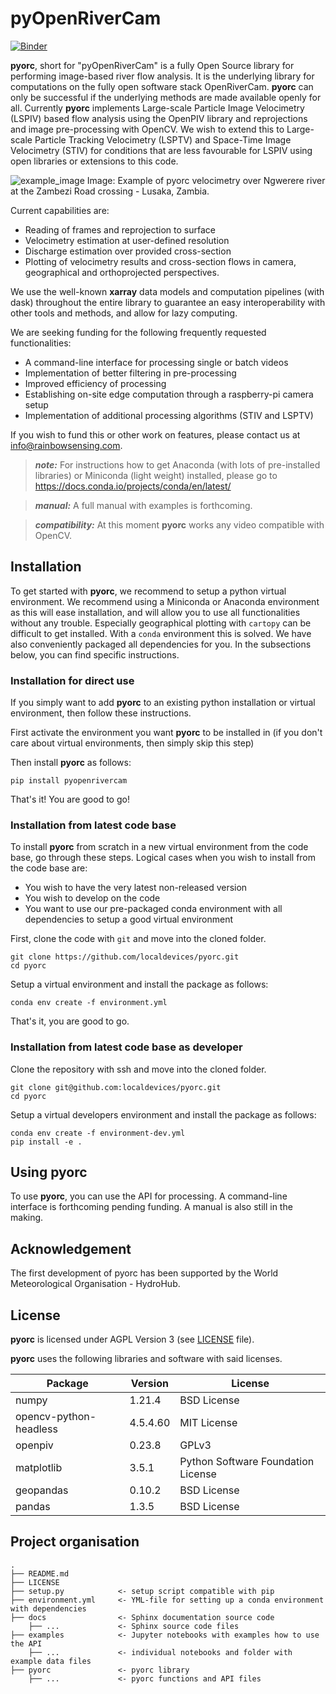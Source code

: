 pyOpenRiverCam
==============

[![Binder](https://mybinder.org/badge_logo.svg)](https://mybinder.org/v2/gh/localdevices/pyorc.git/main?labpath=examples)

**pyorc**, short for "pyOpenRiverCam" is a fully Open Source library for performing image-based river flow analysis. It is the underlying library for 
computations on the fully open software stack OpenRiverCam. **pyorc** can only be successful if the underlying methods
are made available openly for all. Currently **pyorc** implements Large-scale Particle Image Velocimetry (LSPIV) based
flow analysis using the OpenPIV library and reprojections and image pre-processing with OpenCV. We wish to extend this 
to Large-scale Particle Tracking Velocimetry (LSPTV) and Space-Time Image Velocimetry (STIV) for conditions that are less favourable for LSPIV using open
libraries or extensions to this code. 

![example_image](https://raw.githubusercontent.com/localdevices/pyorc/main/docs/ngwerere.jpg)
Image: Example of pyorc velocimetry over Ngwerere river at the Zambezi Road crossing - Lusaka, Zambia.

Current capabilities are:
* Reading of frames and reprojection to surface
* Velocimetry estimation at user-defined resolution
* Discharge estimation over provided cross-section
* Plotting of velocimetry results and cross-section flows in camera, geographical and orthoprojected perspectives.

We use the well-known **xarray** data models and computation pipelines (with dask) throughout the entire library to 
guarantee an easy interoperability with other tools and methods, and allow for lazy computing. 

We are seeking funding for the following frequently requested functionalities:
* A command-line interface for processing single or batch videos
* Implementation of better filtering in pre-processing
* Improved efficiency of processing
* Establishing on-site edge computation through a raspberry-pi camera setup
* Implementation of additional processing algorithms (STIV and LSPTV)

If you wish to fund this or other work on features, please contact us at info@rainbowsensing.com.

> **_note:_**  For instructions how to get Anaconda (with lots of pre-installed libraries) or Miniconda (light weight) installed, please go to https://docs.conda.io/projects/conda/en/latest/

> **_manual:_** A full manual with examples is forthcoming.

> **_compatibility:_** At this moment **pyorc** works any video compatible with OpenCV.

Installation
------------

To get started with **pyorc**, we recommend to setup a python virtual environment. 
We recommend using a Miniconda or Anaconda environment as this will ease installation, and will allow you to use all
functionalities without any trouble. Especially geographical plotting with `cartopy` can be difficult to get installed. 
With a `conda` environment this is solved. We have also conveniently packaged all dependencies for you. 
In the subsections below, you can find specific instructions. 

### Installation for direct use

If you simply want to add **pyorc** to an existing python installation or virtual environment, then follow these 
instructions.

First activate the environment you want **pyorc** to be installed in (if you don't care about virtual environments, then 
simply skip this step)

Then install **pyorc** as follows:
```
pip install pyopenrivercam
```
That's it! You are good to go!

### Installation from latest code base

To install **pyorc** from scratch in a new virtual environment from the code base, go through these steps. Logical cases
when you wish to install from the code base are:
* You wish to have the very latest non-released version
* You wish to develop on the code
* You want to use our pre-packaged conda environment with all dependencies to setup a good virtual environment

First, clone the code with `git` and move into the cloned folder.

```
git clone https://github.com/localdevices/pyorc.git
cd pyorc
```

Setup a virtual environment and install the package as follows:
```
conda env create -f environment.yml
```
That's it, you are good to go.

### Installation from latest code base as developer

Clone the repository with ssh and move into the cloned folder.

```
git clone git@github.com:localdevices/pyorc.git
cd pyorc
```

Setup a virtual developers environment and install the package as follows:
```
conda env create -f environment-dev.yml
pip install -e .
```

Using pyorc
-----------
To use **pyorc**, you can use the API for processing. A command-line interface is forthcoming pending funding. 
A manual is also still in the making.

Acknowledgement
---------------
The first development of pyorc has been supported by the World Meteorological Organisation - HydroHub. 

License
-------
**pyorc** is licensed under AGPL Version 3 (see [LICENSE](./LICENSE) file).

**pyorc** uses the following libraries and software with said licenses.

| Package                | Version  | License                            |
|------------------------|----------|------------------------------------|
| numpy                  | 1.21.4   | BSD License                        |
| opencv-python-headless | 4.5.4.60 | MIT License                        |                                                                                      
| openpiv                | 0.23.8   | GPLv3                              |                                                                                      
| matplotlib             | 3.5.1    | Python Software Foundation License |                                                               
| geopandas              | 0.10.2   | BSD License                        |                                                                                              
 | pandas                 | 1.3.5    | BSD License                        |                                                                                      

Project organisation
--------------------

    .
    ├── README.md
    ├── LICENSE
    ├── setup.py            <- setup script compatible with pip
    ├── environment.yml     <- YML-file for setting up a conda environment with dependencies
    ├── docs                <- Sphinx documentation source code
        ├── ...             <- Sphinx source code files
    ├── examples            <- Jupyter notebooks with examples how to use the API
        ├── ...             <- individual notebooks and folder with example data files
    ├── pyorc               <- pyorc library
        ├── ...             <- pyorc functions and API files

